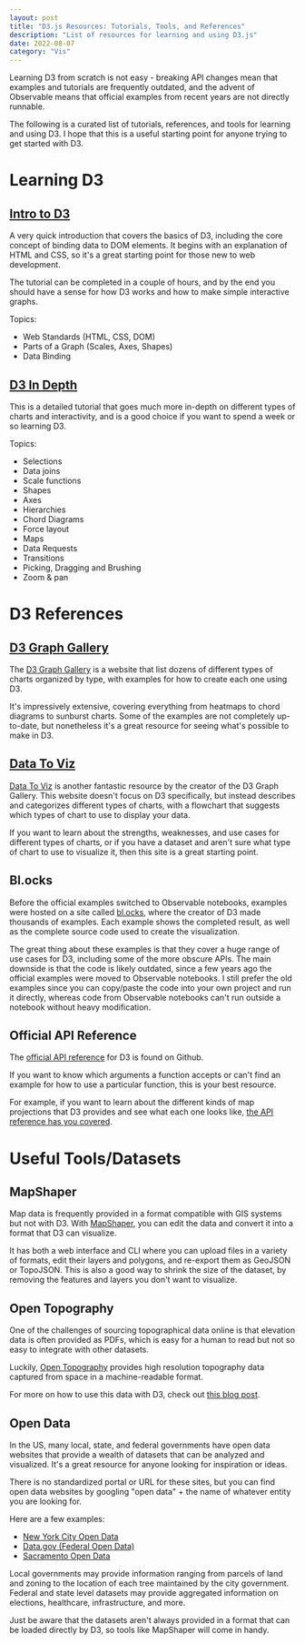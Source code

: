 ```yaml
---
layout: post
title: "D3.js Resources: Tutorials, Tools, and References"
description: "List of resources for learning and using D3.js"
date: 2022-08-07
category: "Vis"
---
```

Learning D3 from scratch is not easy - breaking API changes mean that examples and tutorials are frequently outdated, and the advent of Observable means that official examples from recent years are not directly runnable.

The following is a curated list of tutorials, references, and tools for learning and using D3. I hope that this is a useful starting point for anyone trying to get started with D3. 

# Learning D3

## [Intro to D3](https://yangdanny97.github.io/intro-to-d3)

A very quick introduction that covers the basics of D3, including the core concept of binding data to DOM elements. It begins with an explanation of HTML and CSS, so it's a great starting point for those new to web development. 

The tutorial can be completed in a couple of hours, and by the end you should have a sense for how D3 works and how to make simple interactive graphs.

Topics:
- Web Standards (HTML, CSS, DOM)
- Parts of a Graph (Scales, Axes, Shapes)
- Data Binding

## [D3 In Depth](https://www.d3indepth.com)

This is a detailed tutorial that goes much more in-depth on different types of charts and interactivity, and is a good choice if you want to spend a week or so learning D3.

Topics:
- Selections
- Data joins
- Scale functions
- Shapes
- Axes
- Hierarchies
- Chord Diagrams
- Force layout
- Maps
- Data Requests
- Transitions
- Picking, Dragging and Brushing
- Zoom & pan

# D3 References

## [D3 Graph Gallery](https://www.d3-graph-gallery.com/)

The [D3 Graph Gallery](https://www.d3-graph-gallery.com/) is a website that list dozens of different types of charts organized by type, with examples for how to create each one using D3. 

It's impressively extensive, covering everything from heatmaps to chord diagrams to sunburst charts. Some of the examples are not completely up-to-date, but nonetheless it's a great resource for seeing what's possible to make in D3.

## [Data To Viz](https://www.data-to-viz.com/)

[Data To Viz](https://www.data-to-viz.com/) is another fantastic resource by the creator of the D3 Graph Gallery. This website doesn't focus on D3 specifically, but instead describes and categorizes different types of charts, with a flowchart that suggests which types of chart to use to display your data.

If you want to learn about the strengths, weaknesses, and use cases for different types of charts, or if you have a dataset and aren't sure what type of chart to use to visualize it, then this site is a great starting point.

## Bl.ocks

Before the official examples switched to Observable notebooks, examples were hosted on a site called [bl.ocks](https://bl.ocks.org/mbostock), where the creator of D3 made thousands of examples. Each example shows the completed result, as well as the complete source code used to create the visualization. 

The great thing about these examples is that they cover a huge range of use cases for D3, including some of the more obscure APIs. The main downside is that the code is likely outdated, since a few years ago the official examples were moved to Observable notebooks. I still prefer the old examples since you can copy/paste the code into your own project and run it directly, whereas code from Observable notebooks can't run outside a notebook without heavy modification.

## Official API Reference

The [official API reference](https://github.com/d3/d3/blob/main/API.md) for D3 is found on Github. 

If you want to know which arguments a function accepts or can't find an example for how to use a particular function, this is your best resource. 

For example, if you want to learn about the different kinds of map projections that D3 provides and see what each one looks like, [the API reference has you covered](https://github.com/d3/d3-geo/blob/v3.0.1/README.md#geoAzimuthalEqualArea).


# Useful Tools/Datasets

## MapShaper

Map data is frequently provided in a format compatible with GIS systems but not with D3. With [MapShaper](https://mapshaper.org), you can edit the data and convert it into a format that D3 can visualize. 

It has both a web interface and CLI where you can upload files in a variety of formats, edit their layers and polygons, and re-export them as GeoJSON or TopoJSON. This is also a good way to shrink the size of the dataset, by removing the features and layers you don't want to visualize.

## Open Topography

One of the challenges of sourcing topographical data online is that elevation data is often provided as PDFs, which is easy for a human to read but not so easy to integrate with other datasets.

Luckily, [Open Topography](https://portal.opentopography.org) provides high resolution topography data captured from space in a machine-readable format. 

For more on how to use this data with D3, check out [this blog post](https://yangdanny97.github.io/blog/2020/11/26/D3-elevations).

## Open Data

In the US, many local, state, and federal governments have open data websites that provide a wealth of datasets that can be analyzed and visualized. It's a great resource for anyone looking for inspiration or ideas. 

There is no standardized portal or URL for these sites, but you can find open data websites by googling "open data" + the name of whatever entity you are looking for.

Here are a few examples:
- [New York City Open Data](https://opendata.cityofnewyork.us/)
- [Data.gov (Federal Open Data)](https://data.gov/)
- [Sacramento Open Data](https://data.cityofsacramento.org/)

Local governments may provide information ranging from parcels of land and zoning to the location of each tree maintained by the city government. Federal and state level datasets may provide aggregated information on elections, healthcare, infrastructure, and more.

Just be aware that the datasets aren't always provided in a format that can be loaded directly by D3, so tools like MapShaper will come in handy.
